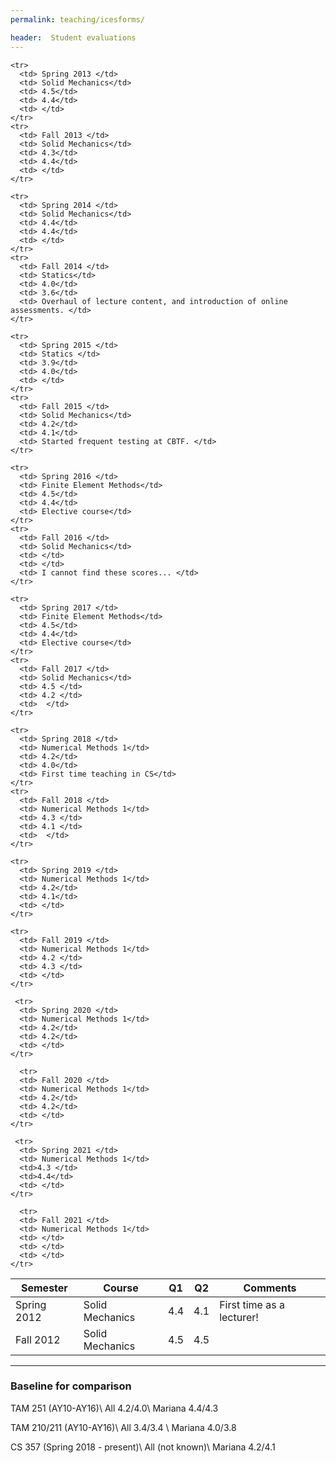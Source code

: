 ```yaml
---
permalink: teaching/icesforms/

header:  Student evaluations
---
```


<table class="table table-striped" >
  <thead>
    <tr>
      <th scope="col">Semester</th>
      <th scope="col">Course</th>
      <th scope="col">Q1</th>
      <th scope="col">Q2</th>
      <th scope="col">Comments</th>
    </tr>
  </thead>
  <tbody>
    <tr>
      <td> Spring 2012 </td>
      <td> Solid Mechanics</td>
      <td> 4.4</td>
      <td> 4.1</td>
      <td> First time as a lecturer!</td>
    </tr>
    <tr>
      <td> Fall 2012 </td>
      <td> Solid Mechanics</td>
      <td> 4.5</td>
      <td> 4.5</td>
      <td> </td>
    </tr>

    <tr>
      <td> Spring 2013 </td>
      <td> Solid Mechanics</td>
      <td> 4.5</td>
      <td> 4.4</td>
      <td> </td>
    </tr>
    <tr>
      <td> Fall 2013 </td>
      <td> Solid Mechanics</td>
      <td> 4.3</td>
      <td> 4.4</td>
      <td> </td>
    </tr>

    <tr>
      <td> Spring 2014 </td>
      <td> Solid Mechanics</td>
      <td> 4.4</td>
      <td> 4.4</td>
      <td> </td>
    </tr>
    <tr>
      <td> Fall 2014 </td>
      <td> Statics</td>
      <td> 4.0</td>
      <td> 3.6</td>
      <td> Overhaul of lecture content, and introduction of online assessments. </td>
    </tr>

    <tr>
      <td> Spring 2015 </td>
      <td> Statics </td>
      <td> 3.9</td>
      <td> 4.0</td>
      <td> </td>
    </tr>
    <tr>
      <td> Fall 2015 </td>
      <td> Solid Mechanics</td>
      <td> 4.2</td>
      <td> 4.1</td>
      <td> Started frequent testing at CBTF. </td>
    </tr>

    <tr>
      <td> Spring 2016 </td>
      <td> Finite Element Methods</td>
      <td> 4.5</td>
      <td> 4.4</td>
      <td> Elective course</td>
    </tr>
    <tr>
      <td> Fall 2016 </td>
      <td> Solid Mechanics</td>
      <td> </td>
      <td> </td>
      <td> I cannot find these scores... </td>
    </tr>

    <tr>
      <td> Spring 2017 </td>
      <td> Finite Element Methods</td>
      <td> 4.5</td>
      <td> 4.4</td>
      <td> Elective course</td>
    </tr>
    <tr>
      <td> Fall 2017 </td>
      <td> Solid Mechanics</td>
      <td> 4.5 </td>
      <td> 4.2 </td>
      <td>  </td>
    </tr>

    <tr>
      <td> Spring 2018 </td>
      <td> Numerical Methods 1</td>
      <td> 4.2</td>
      <td> 4.0</td>
      <td> First time teaching in CS</td>
    </tr>
    <tr>
      <td> Fall 2018 </td>
      <td> Numerical Methods 1</td>
      <td> 4.3 </td>
      <td> 4.1 </td>
      <td>  </td>
    </tr>

    <tr>
      <td> Spring 2019 </td>
      <td> Numerical Methods 1</td>
      <td> 4.2</td>
      <td> 4.1</td>
      <td> </td>
    </tr>

    <tr>
      <td> Fall 2019 </td>
      <td> Numerical Methods 1</td>
      <td> 4.2 </td>
      <td> 4.3 </td>
      <td> </td>
    </tr>

     <tr>
      <td> Spring 2020 </td>
      <td> Numerical Methods 1</td>
      <td> 4.2</td>
      <td> 4.2</td>
      <td> </td>
    </tr>

      <tr>
      <td> Fall 2020 </td>
      <td> Numerical Methods 1</td>
      <td> 4.2</td>
      <td> 4.2</td>
      <td> </td>
    </tr>

     <tr>
      <td> Spring 2021 </td>
      <td> Numerical Methods 1</td>
      <td>4.3 </td>
      <td>4.4</td>
      <td> </td>
    </tr>

      <tr>
      <td> Fall 2021 </td>
      <td> Numerical Methods 1</td>
      <td> </td>
      <td> </td>
      <td> </td>
    </tr>

  </tbody>
</table>


<hr>

### Baseline for comparison


TAM 251 (AY10-AY16)\\
All 4.2/4.0\\
Mariana 4.4/4.3

TAM 210/211 (AY10-AY16)\\
All 3.4/3.4 \\
Mariana 4.0/3.8

CS 357 (Spring 2018 - present)\\
All (not known)\\
Mariana 4.2/4.1
